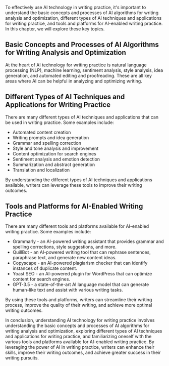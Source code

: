 
To effectively use AI technology in writing practice, it's important to understand the basic concepts and processes of AI algorithms for writing analysis and optimization, different types of AI techniques and applications for writing practice, and tools and platforms for AI-enabled writing practice. In this chapter, we will explore these key topics.

Basic Concepts and Processes of AI Algorithms for Writing Analysis and Optimization
-----------------------------------------------------------------------------------

At the heart of AI technology for writing practice is natural language processing (NLP), machine learning, sentiment analysis, style analysis, idea generation, and automated editing and proofreading. These are all key areas where AI can be helpful in analyzing and optimizing writing.

Different Types of AI Techniques and Applications for Writing Practice
----------------------------------------------------------------------

There are many different types of AI techniques and applications that can be used in writing practice. Some examples include:

* Automated content creation
* Writing prompts and idea generation
* Grammar and spelling correction
* Style and tone analysis and improvement
* Content optimization for search engines
* Sentiment analysis and emotion detection
* Summarization and abstract generation
* Translation and localization

By understanding the different types of AI techniques and applications available, writers can leverage these tools to improve their writing outcomes.

Tools and Platforms for AI-Enabled Writing Practice
---------------------------------------------------

There are many different tools and platforms available for AI-enabled writing practice. Some examples include:

* Grammarly - an AI-powered writing assistant that provides grammar and spelling corrections, style suggestions, and more.
* QuillBot - an AI-powered writing tool that can rephrase sentences, paraphrase text, and generate new content ideas.
* Copyscape - an AI-powered plagiarism checker that can identify instances of duplicate content.
* Yoast SEO - an AI-powered plugin for WordPress that can optimize content for search engines.
* GPT-3.5 - a state-of-the-art AI language model that can generate human-like text and assist with various writing tasks.

By using these tools and platforms, writers can streamline their writing process, improve the quality of their writing, and achieve more optimal writing outcomes.

In conclusion, understanding AI technology for writing practice involves understanding the basic concepts and processes of AI algorithms for writing analysis and optimization, exploring different types of AI techniques and applications for writing practice, and familiarizing oneself with the various tools and platforms available for AI-enabled writing practice. By leveraging the power of AI in writing practice, writers can enhance their skills, improve their writing outcomes, and achieve greater success in their writing pursuits.
